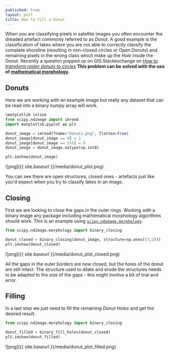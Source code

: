 ```yaml
---
published: true
layout: post
title: How to fill a Donut
---
```


When you are classifying pixels in satellite images you often encounter the dreaded artefact commonly referred to as _Donut_. A good example is the classification of lakes where you are not able to correctly classify the complete shoreline (resulting in non-closed circles or _Open Donuts_) and remaining pixels in the wrong class which make up the _Hole_ inside the Donut. Recently a question popped up on GIS.Stackexchange on [_How to transform raster donuts to circles_](http://gis.stackexchange.com/questions/174087/transform-raster-donuts-to-circles/174101#174101) **This problem can be solved with the use of [mathematical morphology](https://en.wikipedia.org/wiki/Mathematical_morphology#Closing).**

## Donuts
Here we are working with an example image but really any dataset that can be read into a binary numpy array will work.

```python
%matplotlib inline
from scipy.ndimage import imread
import matplotlib.pyplot as plt

donut_image = imread(fname="Donuts.png", flatten=True)
donut_image[donut_image == 0] = 1
donut_image[donut_image == 255] = 0
donut_image = donut_image.astype(np.int8)

plt.imshow(donut_image)
```
![png]({{ site.baseurl }}/media/donut_plot.png)

You can see there are open structures, closed ones - artefacts just like you'd expect when you try to classify lakes in an image.

## Closing
First we are looking to close the gaps in the outer rings. Working with a binary image any package including mathematical morphology algorithms should work. This is an example using [`scipy.ndimage.morphology`](http://docs.scipy.org/doc/scipy/reference/ndimage.html#module-scipy.ndimage.morphology).

```python
from scipy.ndimage.morphology import binary_closing

donut_closed = binary_closing(donut_image, structure=np.ones((3,2)))
plt.imshow(donut_closed)
```
![png]({{ site.baseurl }}/media/donut_plot_closed.png)

All the gaps in the outer borders are now closed, but the holes of the donut are still intact. The structure used to dilate and erode the structures needs to be adapted to the size of the gaps - this might involve a bit of trial and error.

## Filling
In a last step we just need to fill the remaining _Donut Holes_ and get the desired result.

```python
from scipy.ndimage.morphology import binary_closing

donut_filled = binary_fill_holes(donut_closed)
plt.imshow(donut_filled)
```
![png]({{ site.baseurl }}/media/donut_plot_filled.png)
